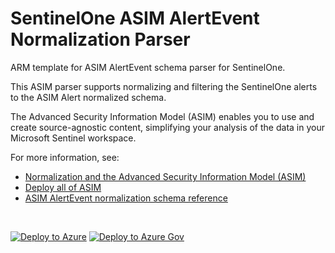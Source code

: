 # SentinelOne ASIM AlertEvent Normalization Parser

ARM template for ASIM AlertEvent schema parser for SentinelOne.

This ASIM parser supports normalizing and filtering the SentinelOne alerts to the ASIM Alert normalized schema.


The Advanced Security Information Model (ASIM) enables you to use and create source-agnostic content, simplifying your analysis of the data in your Microsoft Sentinel workspace.

For more information, see:

- [Normalization and the Advanced Security Information Model (ASIM)](https://aka.ms/AboutASIM)
- [Deploy all of ASIM](https://aka.ms/DeployASIM)
- [ASIM AlertEvent normalization schema reference](https://aka.ms/ASimAlertEventDoc)

<br>

[![Deploy to Azure](https://aka.ms/deploytoazurebutton)](https://portal.azure.com/#create/Microsoft.Template/uri/https%3A%2F%2Fraw.githubusercontent.com%2FAzure%2FAzure-Sentinel%2Fmaster%2FParsers%2FASimAlertEvent%2FARM%2FvimAlertEventSentinelOneSingularity%2FvimAlertEventSentinelOneSingularity.json) [![Deploy to Azure Gov](https://aka.ms/deploytoazuregovbutton)](https://portal.azure.us/#create/Microsoft.Template/uri/https%3A%2F%2Fraw.githubusercontent.com%2FAzure%2FAzure-Sentinel%2Fmaster%2FParsers%2FASimAlertEvent%2FARM%2FvimAlertEventSentinelOneSingularity%2FvimAlertEventSentinelOneSingularity.json)
